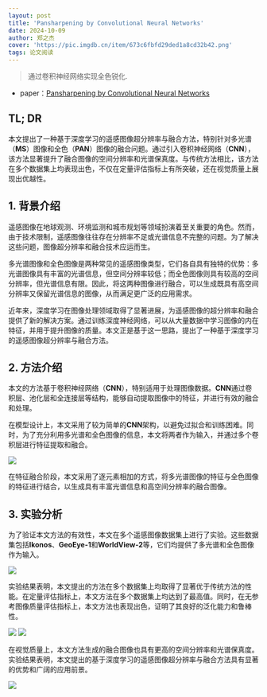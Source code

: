 ```yaml
---
layout: post
title: 'Pansharpening by Convolutional Neural Networks'
date: 2024-10-09
author: 郑之杰
cover: 'https://pic.imgdb.cn/item/673c6fbfd29ded1a8cd32b42.png'
tags: 论文阅读
---
```


> 通过卷积神经网络实现全色锐化.

- paper：[Pansharpening by Convolutional Neural Networks](https://www.mdpi.com/2072-4292/8/7/594)

## TL; DR

本文提出了一种基于深度学习的遥感图像超分辨率与融合方法，特别针对多光谱（**MS**）图像和全色（**PAN**）图像的融合问题。通过引入卷积神经网络（**CNN**），该方法显著提升了融合图像的空间分辨率和光谱保真度。与传统方法相比，该方法在多个数据集上均表现出色，不仅在定量评估指标上有所突破，还在视觉质量上展现出优越性。

## 1. 背景介绍

遥感图像在地球观测、环境监测和城市规划等领域扮演着至关重要的角色。然而，由于技术限制，遥感图像往往存在分辨率不足或光谱信息不完整的问题。为了解决这些问题，图像超分辨率和融合技术应运而生。

多光谱图像和全色图像是两种常见的遥感图像类型，它们各自具有独特的优势：多光谱图像具有丰富的光谱信息，但空间分辨率较低；而全色图像则具有较高的空间分辨率，但光谱信息有限。因此，将这两种图像进行融合，可以生成既具有高空间分辨率又保留光谱信息的图像，从而满足更广泛的应用需求。

近年来，深度学习在图像处理领域取得了显著进展，为遥感图像的超分辨率和融合提供了新的解决方案。通过训练深度神经网络，可以从大量数据中学习图像的内在特征，并用于提升图像的质量。本文正是基于这一思路，提出了一种基于深度学习的遥感图像超分辨率与融合方法。

## 2. 方法介绍

本文的方法基于卷积神经网络（**CNN**），特别适用于处理图像数据。**CNN**通过卷积层、池化层和全连接层等结构，能够自动提取图像中的特征，并进行有效的融合和处理。

在模型设计上，本文采用了较为简单的**CNN**架构，以避免过拟合和训练困难。同时，为了充分利用多光谱和全色图像的信息，本文将两者作为输入，并通过多个卷积层进行特征提取和融合。

![](https://pic.imgdb.cn/item/673c70d1d29ded1a8cd4fec5.png)

在特征融合阶段，本文采用了逐元素相加的方式，将多光谱图像的特征与全色图像的特征进行结合，以生成具有丰富光谱信息和高空间分辨率的融合图像。


## 3. 实验分析

为了验证本文方法的有效性，本文在多个遥感图像数据集上进行了实验。这些数据集包括**Ikonos**、**GeoEye-1**和**WorldView-2**等，它们均提供了多光谱和全色图像作为输入。

![](https://pic.imgdb.cn/item/673c7170d29ded1a8cd5e00a.png)

实验结果表明，本文提出的方法在多个数据集上均取得了显著优于传统方法的性能。在定量评估指标上，本文方法在多个数据集上均达到了最高值。同时，在无参考图像质量评估指标上，本文方法也表现出色，证明了其良好的泛化能力和鲁棒性。

![](https://pic.imgdb.cn/item/673c7237d29ded1a8cd6f17f.png)
![](https://pic.imgdb.cn/item/673c7228d29ded1a8cd6dfff.png)

在视觉质量上，本文方法生成的融合图像也具有更高的空间分辨率和光谱保真度。实验结果表明，本文提出的基于深度学习的遥感图像超分辨率与融合方法具有显著的优势和广阔的应用前景。

![](https://pic.imgdb.cn/item/673c727ad29ded1a8cd74605.png)


